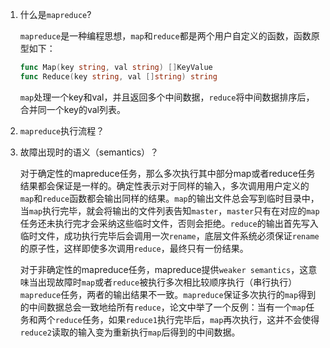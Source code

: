 1. 什么是`mapreduce`?

    `mapreduce`是一种编程思想，`map`和`reduce`都是两个用户自定义的函数，函数原型如下：
    ```go
    func Map(key string, val string) []KeyValue
    func Reduce(key string, val []string) string
    ```
    `map`处理一个key和val，并且返回多个中间数据，`reduce`将中间数据排序后，合并同一个key的val列表。

2. `mapreduce`执行流程？



3. 故障出现时的语义（semantics）？
    
    对于确定性的mapreduce任务，那么多次执行其中部分map或者reduce任务结果都会保证是一样的。确定性表示对于同样的输入，多次调用用户定义的`map`和`reduce`函数都会输出同样的结果。`map`的输出文件总会写到临时目录中，当`map`执行完毕，就会将输出的文件列表告知`master`，`master`只有在对应的`map`任务还未执行完才会采纳这些临时文件，否则会拒绝。`reduce`的输出首先写入临时文件，成功执行完毕后会调用一次`rename`，底层文件系统必须保证`rename`的原子性，这样即使多次调用`reduce`，最终只有一份结果。

    对于非确定性的mapreduce任务，mapreduce提供`weaker semantics`，这意味当出现故障时`map`或者`reduce`被执行多次相比较顺序执行（串行执行）`mapreduce`任务，两者的输出结果不一致。`mapreduce`保证多次执行的`map`得到的中间数据总会一致地给所有`reduce`，论文中举了一个反例：当有一个`map`任务和两个`reduce`任务，如果`reduce1`执行完毕后，`map`再次执行，这并不会使得`reduce2`读取的输入变为重新执行`map`后得到的中间数据。
